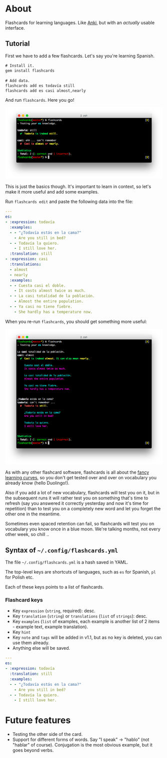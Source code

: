 # About

Flashcards for learning languages. Like [Anki](https://apps.ankiweb.net), but with an *actually* usable interface.

## Tutorial

First we have to add a few flashcards. Let's say you're learning Spanish.

```shell
# Install it.
gem install flashcards

# Add data.
flashcards add es todavía still
flashcards add es casi almost,nearly
```

And run `flashcards`. Here you go!

![flashcards-1](https://raw.githubusercontent.com/botanicus/flashcards/master/doc/flashcards-1.png)

This is just the basics though. It's important to learn in context, so let's
make it more useful and add some examples.

Run `flashcards edit` and paste the following data into the file:

```yaml
---
es:
- :expression: todavía
  :examples:
  - - "¿Todavía estás en la cama?"
    - Are you still in bed?
  - - Todavía la quiero.
    - I still love her.
  :translation: still
- :expression: casi
  :translations:
  - almost
  - nearly
  :examples:
  - - Cuesta casi el doble.
    - It costs almost twice as much.
  - - La casi totalidad de la población.
    - Almost the entire population.
  - - Ya casi no tiene fiebre.
    - She hardly has a temperature now.
```

When you re-run `flashcards`, you should get something more useful:

![flashcards-2](https://raw.githubusercontent.com/botanicus/flashcards/master/doc/flashcards-2.png)

As with any other flashcard software, flashcards is all about the [fancy learning curves](https://en.wikipedia.org/wiki/Spaced_repetition),
so you don't get tested over and over on vocabulary you already know (hello Duolingo!).

Also if you add a lot of new vocabulary, flashcards will test you on it, but
in the subsequent runs it will rather test you on something that's time to refresh
(say you answered it correctly yesterday and now it's time for repetition) than
to test you on a completely new word and let you forget the other one in the meantime.

Sometimes even spaced retention can fail, so flashcards will test you on vocabulary
you know once in a blue moon. We're talking months, not every other week, so chill ..

## Syntax of `~/.config/flashcards.yml`

The file `~/.config/flashcards.yml` is a hash saved in YAML.

The top-level keys are shortcuts of languages, such as `es` for Spanish, `pl` for Polish etc.

Each of these keys points to a list of flashcards.

### Flashcard keys

- Key `expression` (`string`, required): desc.
- Key `translation` (`string`) or `translations` (`list` of `strings`): desc.
- Key `examples` (`list` of examples, each example is another list of 2 items - example text, example translation).
- Key `hint`
- Key `note` and `tags` will be added in v1.1, but as no key is deleted, you can use them already.
- Anything else will be saved.

```yaml
---
es:
- :expression: todavía
  :translation: still
  :examples:
  - - "¿Todavía estás en la cama?"
    - Are you still in bed?
  - - Todavía la quiero.
    - I still love her.
```

# Future features

- Testing the other side of the card.
- Support for different forms of words. Say "I speak" -> "hablo" (not "hablar" of course).
  Conjugation is the most obvious example, but it goes beyond verbs.
